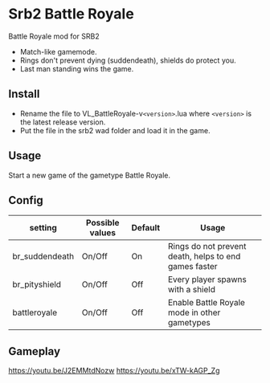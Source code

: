 # Srb2 Battle Royale

Battle Royale mod for SRB2

- Match-like gamemode.
- Rings don't prevent dying (suddendeath), shields do protect you.
- Last man standing wins the game.

## Install

- Rename the file to VL_BattleRoyale-v`<version>`.lua where `<version>` is the latest release version.
- Put the file in the srb2 wad folder and load it in the game.

## Usage

Start a new game of the gametype Battle Royale.

## Config

|setting|Possible values|Default|Usage|
|-------|---------------|-------|-----|
|br_suddendeath|On/Off|On|Rings do not prevent death, helps to end games faster|
|br_pityshield|On/Off|Off|Every player spawns with a shield|
|battleroyale|On/Off|Off|Enable Battle Royale mode in other gametypes|

## Gameplay

https://youtu.be/J2EMMtdNozw
https://youtu.be/xTW-kAGP_Zg
